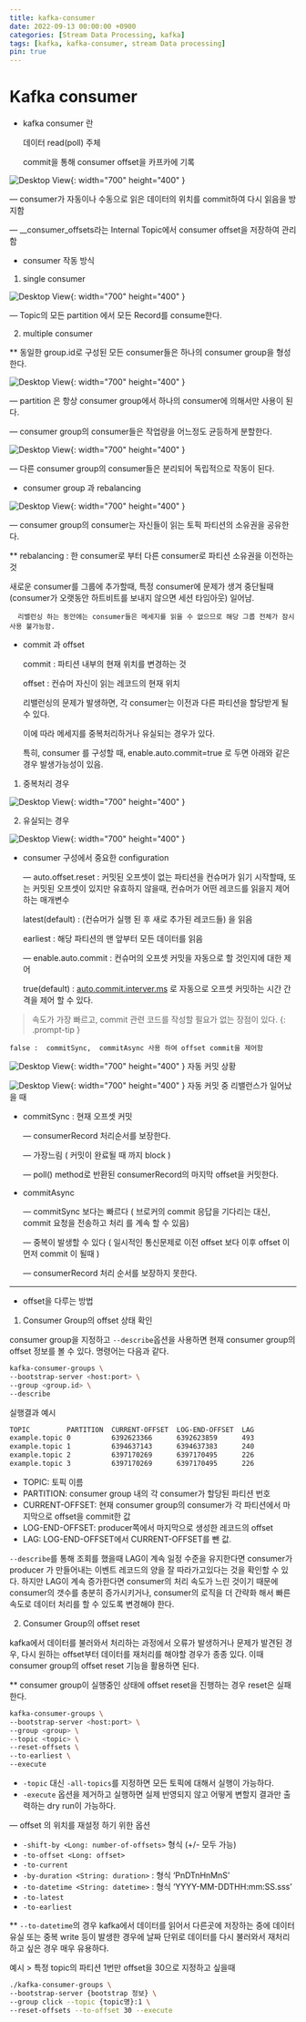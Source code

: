 ```yaml
---
title: kafka-consumer
date: 2022-09-13 00:00:00 +0900
categories: [Stream Data Processing, kafka]
tags: [kafka, kafka-consumer, stream Data processing]
pin: true
---
```

# Kafka consumer

- kafka consumer 란
    
    데이터 read(poll) 주체 
    
    commit을 통해 consumer offset을 카프카에 기록

![Desktop View](https://github.com/moongzee/moongzee.github.io/blob/main/assets/images/posts/2022-09-13-kafka-consumer/1.png?raw=true){: width="700" height="400" }


— consumer가 자동이나 수동으로 읽은 데이터의 위치를 commit하여 다시 읽음을 방지함

— __consumer_offsets라는 Internal Topic에서 consumer offset을 저장하여 관리함

- consumer 작동 방식

1. single consumer

![Desktop View](https://github.com/moongzee/moongzee.github.io/blob/main/assets/images/posts/2022-09-13-kafka-consumer/2.png?raw=true){: width="700" height="400" }


— Topic의 모든 partition 에서 모든 Record를 consume한다.

2. multiple consumer

** 동일한 group.id로 구성된 모든 consumer들은 하나의 consumer group을 형성한다.

![Desktop View](https://github.com/moongzee/moongzee.github.io/blob/main/assets/images/posts/2022-09-13-kafka-consumer/3.png?raw=true){: width="700" height="400" }

— partition 은 항상 consumer group에서 하나의 consumer에 의해서만 사용이 된다.

— consumer group의 consumer들은 작업량을 어느정도 균등하게 분할한다. 

![Desktop View](https://github.com/moongzee/moongzee.github.io/blob/main/assets/images/posts/2022-09-13-kafka-consumer/4.png?raw=true){: width="700" height="400" }

— 다른 consumer group의 consumer들은 분리되어 독립적으로 작동이 된다. 

- consumer group 과 rebalancing

![Desktop View](https://github.com/moongzee/moongzee.github.io/blob/main/assets/images/posts/2022-09-13-kafka-consumer/5.png?raw=true){: width="700" height="400" }


— consumer group의 consumer는 자신들이 읽는 토픽 파티션의 소유권을 공유한다. 

** rebalancing : 한 consumer로 부터 다른 consumer로 파티션 소유권을 이전하는 것

새로운 consumer를 그룹에 추가할때, 특정 consumer에 문제가 생겨 중단될때 (consumer가 오랫동안 하트비트를 보내지 않으면 세션 타임아웃) 일어남. 

      리밸런싱 하는 동안에는 consumer들은 메세지를 읽을 수 없으므로 해당 그룹 전체가 잠시 사용 불가능함.

 

- commit 과  offset
    
    commit : 파티션 내부의 현재 위치를 변경하는 것
    
    offset : 컨슈머 자신이 읽는 레코드의 현재 위치 
    
    리밸런싱의 문제가 발생하면, 각 consumer는 이전과 다른 파티션을 할당받게 될 수 있다.
    
    이에 따라 메세지를 중복처리하거나 유실되는 경우가 있다. 
    
    특히,  consumer 를 구성할 때, enable.auto.commit=true 로 두면 아래와 같은 경우 발생가능성이 있음.
    
1. 중복처리 경우

![Desktop View](https://github.com/moongzee/moongzee.github.io/blob/main/assets/images/posts/2022-09-13-kafka-consumer/6.png?raw=true){: width="700" height="400" }


2. 유실되는 경우

![Desktop View](https://github.com/moongzee/moongzee.github.io/blob/main/assets/images/posts/2022-09-13-kafka-consumer/7.png?raw=true){: width="700" height="400" }

- consumer 구성에서 중요한 configuration
    
    — auto.offset.reset : 커밋된 오프셋이 없는 파티션을 컨슈머가 읽기 시작할때, 또는 커밋된 오프셋이 있지만 유효하지 않을때, 컨슈머가 어떤 레코드를 읽을지 제어하는 매개변수
    
    latest(default) : (컨슈머가 실행 된 후 새로 추가된 레코드들) 을 읽음
    
    earliest : 해당 파티션의 맨 앞부터 모든 데이터를 읽음
    
    — enable.auto.commit : 컨슈머의 오프셋 커밋을 자동으로 할 것인지에 대한 제어
    
    true(default) : [auto.commit.interver.ms](http://auto.commit.interver.ms/) 로 자동으로 오프셋 커밋하는 시간 간격을 제어 할 수 있다.
    
> 속도가 가장 빠르고,  commit 관련 코드를 작성할 필요가 없는 장점이 있다.
{: .prompt-tip }

    false :  commitSync,  commitAsync 사용 하여 offset commit을 제어함
    

![Desktop View](https://github.com/moongzee/moongzee.github.io/blob/main/assets/images/posts/2022-09-13-kafka-consumer/8.png?raw=true){: width="700" height="400" }
자동 커밋 상황
    
![Desktop View](https://github.com/moongzee/moongzee.github.io/blob/main/assets/images/posts/2022-09-13-kafka-consumer/9.png?raw=true){: width="700" height="400" }
자동 커밋 중 리밸런스가 일어났을 때 

- commitSync : 현재 오프셋 커밋
    
    — consumerRecord 처리순서를 보장한다. 
    
    — 가장느림 ( 커밋이 완료될 때 까지 block )
    
    — poll() method로 반환된 consumerRecord의 마지막 offset을 커밋한다. 
    
- commitAsync
    
    — commitSync 보다는 빠르다 ( 브로커의 commit 응답을 기다리는 대신, commit 요청을 전송하고 처리      를 계속 할 수 있음) 
    
    — 중복이 발생할 수 있다 ( 일시적인 통신문제로 이전 offset 보다 이후 offset 이 먼저 commit 이 될때 )
    
    — consumerRecord 처리 순서를 보장하지 못한다. 
    

---

- offset을 다루는 방법

1. Consumer Group의  offset 상태 확인

consumer group을 지정하고 `--describe`옵션을 사용하면 현재 consumer group의 offset 정보를 볼 수 있다. 명령어는 다음과 같다.

```bash
kafka-consumer-groups \
--bootstrap-server <host:port> \
--group <group.id> \
--describe
```

실행결과 예시

```bash
TOPIC         PARTITION  CURRENT-OFFSET  LOG-END-OFFSET  LAG             CONSUMER-ID                                      HOST            CLIENT-ID
example.topic 0          6392623366      6392623859      493             consumer-1-f6f6ffb0-1054-46b9-af13-0b254bc14da0  /10.64.69.95    consumer-1
example.topic 1          6394637143      6394637383      240             consumer-10-6c57b320-7742-4418-8e15-b7d735da346e /10.64.69.95    consumer-2
example.topic 2          6397170269      6397170495      226             consumer-19-dbed41a1-42bb-4ecb-bc8f-84e47c74dbe8 /10.64.69.95    consumer-3
example.topic 3          6397170269      6397170495      226             consumer-19-dbed41a1-42bb-4ecb-bc8f-84e47c74dbe8 /10.64.69.95    consumer-4
```

- TOPIC: 토픽 이름
- PARTITION: consumer group 내의 각 consumer가 할당된 파티션 번호
- CURRENT-OFFSET: 현재 consumer group의 consumer가 각 파티션에서 마지막으로 offset을 commit한 값
- LOG-END-OFFSET: producer쪽에서 마지막으로 생성한 레코드의 offset
- LAG: LOG-END-OFFSET에서 CURRENT-OFFSET를 뺀 값.

`--describe`를 통해 조회를 했을때 LAG이 계속 일정 수준을 유지한다면 consumer가 producer 가 만들어내는 이벤트 레코드의 양을 잘 따라가고있다는 것을 확인할 수 있다. 하지만 LAG이 계속 증가한다면 consumer의 처리 속도가 느린 것이기 때문에 consumer의 갯수를 충분히 증가시키거나, consumer의 로직을 더 간략화 해서 빠른 속도로 데이터 처리를 할 수 있도록 변경해야 한다.

2. Consumer Group의  offset reset

kafka에서 데이터를 불러와서 처리하는 과정에서 오류가 발생하거나 문제가 발견된 경우, 다시 원하는 offset부터 데이터를 재처리를 해야할 경우가 종종 있다. 이때 consumer group의 offset reset 기능을 활용하면 된다.

** consumer group이 실행중인 상태에 offset reset을 진행하는 경우 reset은 실패한다.

```bash
kafka-consumer-groups \
--bootstrap-server <host:port> \
--group <group> \
--topic <topic> \
--reset-offsets \
--to-earliest \
--execute
```

- `-topic` 대신 `-all-topics`를 지정하면 모든 토픽에 대해서 실행이 가능하다.
- `-execute` 옵션을 제거하고 실행하면 실제 반영되지 않고 어떻게 변할지 결과만 출력하는 dry run이 가능하다.

— offset 의 위치를 재설정 하기 위한 옵션 

- `-shift-by <Long: number-of-offsets>` 형식 (+/- 모두 가능)
- `-to-offset <Long: offset>`
- `-to-current`
- `-by-duration <String: duration>` : 형식 ‘PnDTnHnMnS’
- `-to-datetime <String: datetime>` : 형식 ‘YYYY-MM-DDTHH:mm:SS.sss’
- `-to-latest`
- `-to-earliest`

** `--to-datetime`의 경우 kafka에서 데이터를 읽어서 다른곳에 저장하는 중에 데이터 유실 또는 중복 write 등이 발생한 경우에 날짜 단위로 데이터를 다시 불러와서 재처리하고 싶은 경우 매우 유용하다.

예시 > 특정 topic의 파티션 1번만 offset을 30으로 지정하고 싶을때 

```bash
./kafka-consumer-groups \
--bootstrap-server {bootstrap 정보} \
--group click --topic {topic명}:1 \
--reset-offsets --to-offset 30 --execute
```